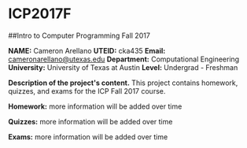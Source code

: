 # ICP2017F
##Intro to Computer Programming Fall 2017

**NAME:** Cameron Arellano 
**UTEID:** cka435
**Email:** cameronarellano@utexas.edu
**Department:** Computational Engineering
**University:** University of Texas at Austin
**Level:** Undergrad - Freshman

**Description of the project's content.**
This project contains homework, quizzes, and exams for the ICP Fall 2017 course.

__Homework:__ more information will be added over time

__Quizzes:__ more information will be added over time

__Exams:__ more information will be added over time
